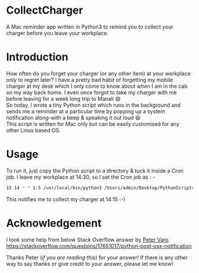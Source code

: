 # CollectCharger
A Mac reminder app written in Python3 to remind you to collect your charger before you leave your workplace.

# Introduction
How often do you forget your charger (or any other item) at your workplace only to regret later? I have a pretty bad habit of forgetting my mobile charger at my desk which I only come to know about when I am in the cab on my way back home. I even once forgot to take my charger with me before leaving for a week long trip to Manali :smile:  
So today, I wrote a tiny Python script which runs in the background and sends me a reminder at a particular time by popping up a system notification along-with a beep & speaking it out loud :satisfied:  
This script is written for Mac only but can be easily customised for any other Linux based OS.

# Usage
To run it, just copy the Python script to a directory & tuck it inside a Cron job. I leave my workplace at 14:30, so I set the Cron job as : - 
```bash
15 14 * * 1-5 /usr/local/bin/python3 /Users/admin/Desktop/PythonScripts/ChargerCollect.py >/Users/admin/Desktop/reminder_cronout.log 2>/Users/admin/Desktop/reminder_error.log
```

This notifies me to collect my charger at 14:15 :-)

# Acknowledgement
I took some help from below Stack Overflow answer by [Peter Varo](https://stackoverflow.com/users/2188562/peter-varo).
https://stackoverflow.com/questions/17651017/python-post-osx-notification

Thanks Peter (*if you are reading this*) for your answer! If there is any other way to say thanks or give credit to your answer, please let me know!

